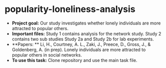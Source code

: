 # popularity-loneliness-analysis

- **Project goal:** Our study investigates whether lonely individuals are more attracted to popular others.
- **Important files:** Study 1 contains analysis for the network study. Study 2 contains two sub studies Study 2a and Study 2b for lab experiments.
- **Papers: ** Li, H., Courtney, A. L., Zaki, J., Preece, D., Gross, J., & Goldenberg, A. (in prep). Lonely individuals are more attracted to popular others in social networks.
- **To use this task:** Clone repository and use the main task file. 
